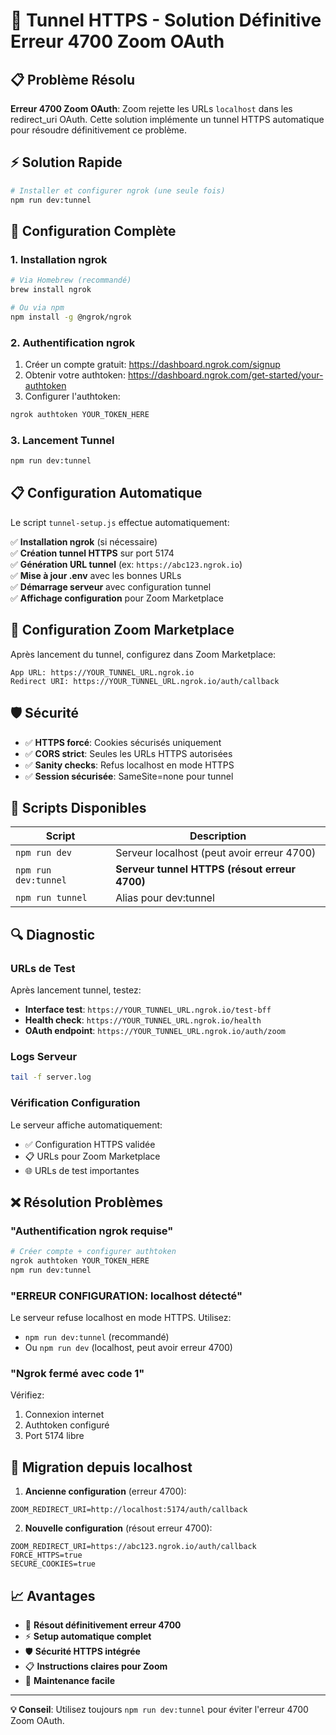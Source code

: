 # 🚀 Tunnel HTTPS - Solution Définitive Erreur 4700 Zoom OAuth

## 📋 Problème Résolu

**Erreur 4700 Zoom OAuth**: Zoom rejette les URLs `localhost` dans les redirect_uri OAuth. Cette solution implémente un tunnel HTTPS automatique pour résoudre définitivement ce problème.

## ⚡ Solution Rapide

```bash
# Installer et configurer ngrok (une seule fois)
npm run dev:tunnel
```

## 🔧 Configuration Complète

### 1. Installation ngrok

```bash
# Via Homebrew (recommandé)
brew install ngrok

# Ou via npm
npm install -g @ngrok/ngrok
```

### 2. Authentification ngrok

1. Créer un compte gratuit: https://dashboard.ngrok.com/signup
2. Obtenir votre authtoken: https://dashboard.ngrok.com/get-started/your-authtoken
3. Configurer l'authtoken:

```bash
ngrok authtoken YOUR_TOKEN_HERE
```

### 3. Lancement Tunnel

```bash
npm run dev:tunnel
```

## 📋 Configuration Automatique

Le script `tunnel-setup.js` effectue automatiquement:

✅ **Installation ngrok** (si nécessaire)  
✅ **Création tunnel HTTPS** sur port 5174  
✅ **Génération URL tunnel** (ex: `https://abc123.ngrok.io`)  
✅ **Mise à jour .env** avec les bonnes URLs  
✅ **Démarrage serveur** avec configuration tunnel  
✅ **Affichage configuration** pour Zoom Marketplace  

## 🎯 Configuration Zoom Marketplace

Après lancement du tunnel, configurez dans Zoom Marketplace:

```
App URL: https://YOUR_TUNNEL_URL.ngrok.io
Redirect URI: https://YOUR_TUNNEL_URL.ngrok.io/auth/callback
```

## 🛡️ Sécurité

- ✅ **HTTPS forcé**: Cookies sécurisés uniquement
- ✅ **CORS strict**: Seules les URLs HTTPS autorisées
- ✅ **Sanity checks**: Refus localhost en mode HTTPS
- ✅ **Session sécurisée**: SameSite=none pour tunnel

## 🚦 Scripts Disponibles

| Script | Description |
|--------|-------------|
| `npm run dev` | Serveur localhost (peut avoir erreur 4700) |
| `npm run dev:tunnel` | **Serveur tunnel HTTPS (résout erreur 4700)** |
| `npm run tunnel` | Alias pour dev:tunnel |

## 🔍 Diagnostic

### URLs de Test

Après lancement tunnel, testez:

- **Interface test**: `https://YOUR_TUNNEL_URL.ngrok.io/test-bff`
- **Health check**: `https://YOUR_TUNNEL_URL.ngrok.io/health`
- **OAuth endpoint**: `https://YOUR_TUNNEL_URL.ngrok.io/auth/zoom`

### Logs Serveur

```bash
tail -f server.log
```

### Vérification Configuration

Le serveur affiche automatiquement:
- ✅ Configuration HTTPS validée
- 📋 URLs pour Zoom Marketplace  
- 🌐 URLs de test importantes

## ❌ Résolution Problèmes

### "Authentification ngrok requise"

```bash
# Créer compte + configurer authtoken
ngrok authtoken YOUR_TOKEN_HERE
npm run dev:tunnel
```

### "ERREUR CONFIGURATION: localhost détecté"

Le serveur refuse localhost en mode HTTPS. Utilisez:
- `npm run dev:tunnel` (recommandé)
- Ou `npm run dev` (localhost, peut avoir erreur 4700)

### "Ngrok fermé avec code 1"

Vérifiez:
1. Connexion internet
2. Authtoken configuré
3. Port 5174 libre

## 🔄 Migration depuis localhost

1. **Ancienne configuration** (erreur 4700):
```env
ZOOM_REDIRECT_URI=http://localhost:5174/auth/callback
```

2. **Nouvelle configuration** (résout erreur 4700):
```env
ZOOM_REDIRECT_URI=https://abc123.ngrok.io/auth/callback
FORCE_HTTPS=true
SECURE_COOKIES=true
```

## 📈 Avantages

- 🚀 **Résout définitivement erreur 4700**
- ⚡ **Setup automatique complet**
- 🛡️ **Sécurité HTTPS intégrée**
- 📋 **Instructions claires pour Zoom**
- 🔧 **Maintenance facile**

---

**💡 Conseil**: Utilisez toujours `npm run dev:tunnel` pour éviter l'erreur 4700 Zoom OAuth.